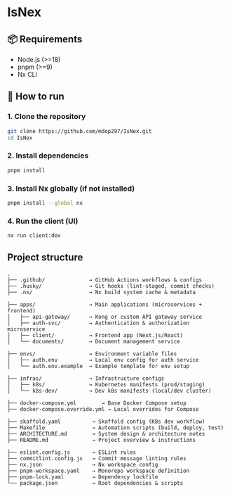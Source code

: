 # IsNex

## 📦 Requirements

- Node.js (>=18)
- pnpm (>=9)
- Nx CLI

## 🚀 How to run

### 1. Clone the repository

```bash
git clone https://github.com/mdop297/IsNex.git
cd IsNex
```

### 2. Install dependencies

```bash
pnpm install
```

### 3. Install Nx globally (if not installed)

```bash
pnpm install --global nx
```

### 4. Run the client (UI)

```bash
nx run client:dev
```

## Project structure

```
.
├── .github/              → GitHub Actions workflows & configs
├── .husky/               → Git hooks (lint-staged, commit checks)
├── .nx/                  → Nx build system cache & metadata

├── apps/                 → Main applications (microservices + frontend)
│   ├── api-gateway/      → Kong or custom API gateway service
│   ├── auth-svc/         → Authentication & authorization microservice
│   ├── client/           → Frontend app (Next.js/React)
│   └── documents/        → Document management service

├── envs/                 → Environment variable files
│   ├── auth.env          → Local env config for auth service
│   └── auth.env.example  → Example template for env setup

├── infras/               → Infrastructure configs
│   ├── k8s/              → Kubernetes manifests (prod/staging)
│   └── k8s-dev/          → Dev k8s manifests (local/dev cluster)

├── docker-compose.yml        → Base Docker Compose setup
├── docker-compose.override.yml → Local overrides for Compose

├── skaffold.yaml          → Skaffold config (K8s dev workflow)
├── Makefile               → Automation scripts (build, deploy, test)
├── ARCHITECTURE.md        → System design & architecture notes
├── README.md              → Project overview & instructions

├── eslint.config.js       → ESLint rules
├── commitlint.config.js   → Commit message linting rules
├── nx.json                → Nx workspace config
├── pnpm-workspace.yaml    → Monorepo workspace definition
├── pnpm-lock.yaml         → Dependency lockfile
└── package.json           → Root dependencies & scripts

```

